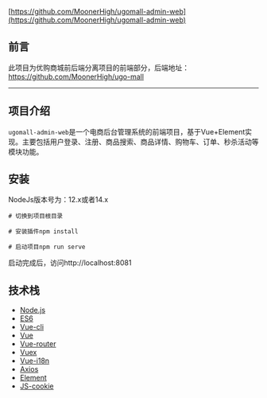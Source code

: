 [https://github.com/MoonerHigh/ugomall-admin-web](https://github.com/MoonerHigh/ugomall-admin-web)

## 前言

此项目为优购商城前后端分离项目的前端部分，后端地址：https://github.com/MoonerHigh/ugo-mall

---

## 项目介绍

`ugomall-admin-web`是一个电商后台管理系统的前端项目，基于Vue+Element实现。主要包括用户登录、注册、商品搜索、商品详情、购物车、订单、秒杀活动等模块功能。

## 安装

NodeJs版本号为：12.x或者14.x

```
# 切换到项目根目录

# 安装插件npm install

# 启动项目npm run serve
```

启动完成后，访问http://localhost:8081

## 技术栈

- [Node.js](https://gitee.com/link?target=https%3A%2F%2Fnodejs.org%2F)
- [ES6](https://gitee.com/link?target=http%3A%2F%2Fes6.ruanyifeng.com%2F)
- [Vue-cli](https://gitee.com/link?target=https%3A%2F%2Fgithub.com%2Fvuejs%2Fvue-cli)
- [Vue](https://gitee.com/link?target=https%3A%2F%2Fcn.vuejs.org%2F)
- [Vue-router](https://gitee.com/link?target=https%3A%2F%2Frouter.vuejs.org%2Fzh%2F)
- [Vuex](https://gitee.com/link?target=https%3A%2F%2Fvuex.vuejs.org%2Fzh%2F)
- [Vue-i18n](https://gitee.com/link?target=https%3A%2F%2Fgithub.com%2Fkazupon%2Fvue-i18n)
- [Axios](https://gitee.com/link?target=https%3A%2F%2Fgithub.com%2Faxios%2Faxios)
- [Element](https://gitee.com/link?target=https%3A%2F%2Felement.eleme.cn%2F%23%2Fzh-CN)
- [JS-cookie](https://gitee.com/link?target=https%3A%2F%2Fgithub.com%2Fjs-cookie%2Fjs-cookie)
